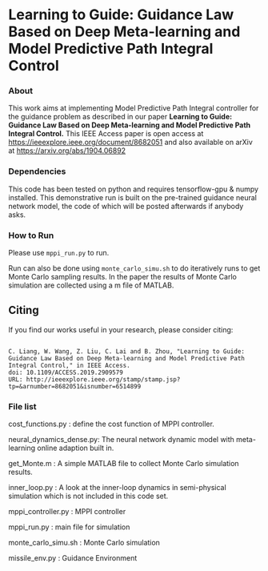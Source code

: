 # Learning to Guide: Guidance Law Based on Deep Meta-learning and Model Predictive Path Integral Control

### About


This work aims at implementing Model Predictive Path Integral controller for the guidance problem as described in our paper
**Learning to Guide: Guidance Law Based on Deep Meta-learning and Model Predictive Path Integral Control.**
This IEEE Access paper is open access at https://ieeexplore.ieee.org/document/8682051 and also available on arXiv at https://arxiv.org/abs/1904.06892


### Dependencies

This code has been tested on python and requires tensorflow-gpu & numpy installed.
This demonstrative run is built on the pre-trained guidance neural network model, the code of which will be posted afterwards if anybody asks.

### How to Run

Please use `mppi_run.py` to run.

Run can also be done using `monte_carlo_simu.sh` to do iteratively runs to get Monte Carlo sampling results. In the paper the results
of Monte Carlo simulation are collected using a m file of MATLAB.

## Citing

If you find our works useful in your research, please consider citing:

```

C. Liang, W. Wang, Z. Liu, C. Lai and B. Zhou, "Learning to Guide: Guidance Law Based on Deep Meta-learning and Model Predictive Path Integral Control," in IEEE Access.
doi: 10.1109/ACCESS.2019.2909579
URL: http://ieeexplore.ieee.org/stamp/stamp.jsp?tp=&arnumber=8682051&isnumber=6514899
```

### File list

cost_functions.py       : define the cost function of MPPI controller.

neural_dynamics_dense.py: The neural network dynamic model with meta-learning online adaption built in.

get_Monte.m             : A simple MATLAB file to collect Monte Carlo simulation results.

inner_loop.py           : A look at the inner-loop dynamics in semi-physical simulation which is not included in this code set.

mppi_controller.py      : MPPI controller

mppi_run.py             : main file for simulation

monte_carlo_simu.sh     : Monte Carlo simulation

missile_env.py          : Guidance Environment


